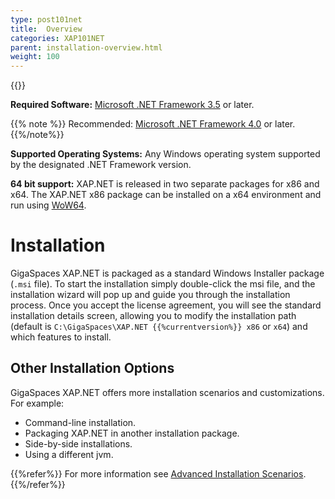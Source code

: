 ```yaml
---
type: post101net
title:  Overview
categories: XAP101NET
parent: installation-overview.html
weight: 100
---
```


{{<wbr>}}

**Required Software:** [Microsoft .NET Framework 3.5](https://msdn.microsoft.com/en-us/library/w0x726c2(v=vs.110).aspx) or later.

{{% note %}}
Recommended: [Microsoft .NET Framework 4.0](https://msdn.microsoft.com/en-us/library/w0x726c2(v=vs.100).aspx) or later.
{{%/note%}}

**Supported Operating Systems:** Any Windows operating system supported by the designated .NET Framework version.

**64 bit support:** XAP.NET is released in two separate packages for x86 and x64. The XAP.NET x86 package can be installed on a x64 environment and run using [WoW64](http://msdn.microsoft.com/en-us/library/aa384249(VS.85).aspx).

#  Installation

GigaSpaces XAP.NET is packaged as a standard Windows Installer package (`.msi` file). To start the installation simply double-click the msi file, and the installation wizard will pop up and guide you through the installation process. Once you accept the license agreement, you will see the standard installation details screen, allowing you to modify the installation path (default is `C:\GigaSpaces\XAP.NET {{%currentversion%}} x86` or `x64`) and which features to install.

## Other Installation Options

GigaSpaces XAP.NET offers more installation scenarios and customizations. For example:

- Command-line installation.
- Packaging XAP.NET in another installation package.
- Side-by-side installations.
- Using a different jvm.

{{%refer%}}
For more information see [Advanced Installation Scenarios](./advanced-installation-scenarios.html).
{{%/refer%}}
